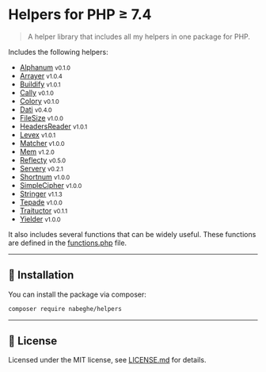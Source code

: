 # Helpers for PHP ≥ 7.4

> A helper library that includes all my helpers in one package for PHP.

Includes the following helpers:
- [Alphanum](https://github.com/nabeghe/alphanum-php) <small>v0.1.0</small>
- [Arrayer](https://github.com/nabeghe/arrayer-php) <small>v1.0.4</small>
- [Buildify](https://github.com/nabeghe/buildify-php) <small>v1.0.1</small>
- [Cally](https://github.com/nabeghe/cally-php) <small>v0.1.0</small>
- [Colory](https://github.com/nabeghe/colory-php) <small>v0.1.0</small>
- [Dati](https://github.com/nabeghe/dati-php) <small>v0.4.0</small>
- [FileSize](https://github.com/nabeghe/file-size-php) <small>v1.0.0</small>
- [HeadersReader](https://github.com/nabeghe/headers-reader-php) <small>v1.0.1</small>
- [Levex](https://github.com/nabeghe/levex-php) <small>v1.0.1</small>
- [Matcher](https://github.com/nabeghe/matcher-php)<small> v1.0.0</small>
- [Mem](https://github.com/nabeghe/mem-php) <small>v1.2.0</small>
- [Reflecty](https://github.com/nabeghe/reflecty-php) <small>v0.5.0</small>
- [Servery](https://github.com/nabeghe/servery-php) <small>v0.2.1</small>
- [Shortnum](https://github.com/nabeghe/shortnum-php) <small>v1.0.0</small>
- [SimpleCipher](https://github.com/nabeghe/simple-cipher-php) <small>v1.0.0</small>
- [Stringer](https://github.com/nabeghe/stringer-php) <small>v1.1.3</small>
- [Tepade](https://github.com/nabeghe/tepade-php) <small>v1.0.0</small>
- [Traituctor](https://github.com/nabeghe/traituctor) <small>v0.1.1</small>
- [Yielder](https://github.com/nabeghe/yielder-php) <small>v1.0.0</small>

It also includes several functions that can be widely useful.
These functions are defined in the [functions.php](src/functions.php) file.

<hr>

## 🚀 Installation

You can install the package via composer:

```bash
composer require nabeghe/helpers
```

<hr>

## 📖 License

Licensed under the MIT license, see [LICENSE.md](LICENSE.md) for details.